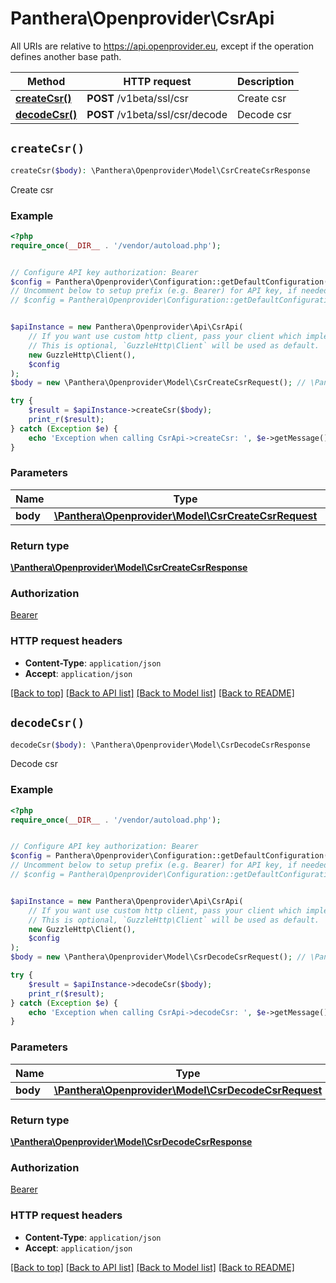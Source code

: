 # Panthera\Openprovider\CsrApi

All URIs are relative to https://api.openprovider.eu, except if the operation defines another base path.

| Method | HTTP request | Description |
| ------------- | ------------- | ------------- |
| [**createCsr()**](CsrApi.md#createCsr) | **POST** /v1beta/ssl/csr | Create csr |
| [**decodeCsr()**](CsrApi.md#decodeCsr) | **POST** /v1beta/ssl/csr/decode | Decode csr |


## `createCsr()`

```php
createCsr($body): \Panthera\Openprovider\Model\CsrCreateCsrResponse
```

Create csr

### Example

```php
<?php
require_once(__DIR__ . '/vendor/autoload.php');


// Configure API key authorization: Bearer
$config = Panthera\Openprovider\Configuration::getDefaultConfiguration()->setApiKey('Authorization', 'YOUR_API_KEY');
// Uncomment below to setup prefix (e.g. Bearer) for API key, if needed
// $config = Panthera\Openprovider\Configuration::getDefaultConfiguration()->setApiKeyPrefix('Authorization', 'Bearer');


$apiInstance = new Panthera\Openprovider\Api\CsrApi(
    // If you want use custom http client, pass your client which implements `GuzzleHttp\ClientInterface`.
    // This is optional, `GuzzleHttp\Client` will be used as default.
    new GuzzleHttp\Client(),
    $config
);
$body = new \Panthera\Openprovider\Model\CsrCreateCsrRequest(); // \Panthera\Openprovider\Model\CsrCreateCsrRequest

try {
    $result = $apiInstance->createCsr($body);
    print_r($result);
} catch (Exception $e) {
    echo 'Exception when calling CsrApi->createCsr: ', $e->getMessage(), PHP_EOL;
}
```

### Parameters

| Name | Type | Description  | Notes |
| ------------- | ------------- | ------------- | ------------- |
| **body** | [**\Panthera\Openprovider\Model\CsrCreateCsrRequest**](../Model/CsrCreateCsrRequest.md)|  | |

### Return type

[**\Panthera\Openprovider\Model\CsrCreateCsrResponse**](../Model/CsrCreateCsrResponse.md)

### Authorization

[Bearer](../../README.md#Bearer)

### HTTP request headers

- **Content-Type**: `application/json`
- **Accept**: `application/json`

[[Back to top]](#) [[Back to API list]](../../README.md#endpoints)
[[Back to Model list]](../../README.md#models)
[[Back to README]](../../README.md)

## `decodeCsr()`

```php
decodeCsr($body): \Panthera\Openprovider\Model\CsrDecodeCsrResponse
```

Decode csr

### Example

```php
<?php
require_once(__DIR__ . '/vendor/autoload.php');


// Configure API key authorization: Bearer
$config = Panthera\Openprovider\Configuration::getDefaultConfiguration()->setApiKey('Authorization', 'YOUR_API_KEY');
// Uncomment below to setup prefix (e.g. Bearer) for API key, if needed
// $config = Panthera\Openprovider\Configuration::getDefaultConfiguration()->setApiKeyPrefix('Authorization', 'Bearer');


$apiInstance = new Panthera\Openprovider\Api\CsrApi(
    // If you want use custom http client, pass your client which implements `GuzzleHttp\ClientInterface`.
    // This is optional, `GuzzleHttp\Client` will be used as default.
    new GuzzleHttp\Client(),
    $config
);
$body = new \Panthera\Openprovider\Model\CsrDecodeCsrRequest(); // \Panthera\Openprovider\Model\CsrDecodeCsrRequest

try {
    $result = $apiInstance->decodeCsr($body);
    print_r($result);
} catch (Exception $e) {
    echo 'Exception when calling CsrApi->decodeCsr: ', $e->getMessage(), PHP_EOL;
}
```

### Parameters

| Name | Type | Description  | Notes |
| ------------- | ------------- | ------------- | ------------- |
| **body** | [**\Panthera\Openprovider\Model\CsrDecodeCsrRequest**](../Model/CsrDecodeCsrRequest.md)|  | |

### Return type

[**\Panthera\Openprovider\Model\CsrDecodeCsrResponse**](../Model/CsrDecodeCsrResponse.md)

### Authorization

[Bearer](../../README.md#Bearer)

### HTTP request headers

- **Content-Type**: `application/json`
- **Accept**: `application/json`

[[Back to top]](#) [[Back to API list]](../../README.md#endpoints)
[[Back to Model list]](../../README.md#models)
[[Back to README]](../../README.md)
